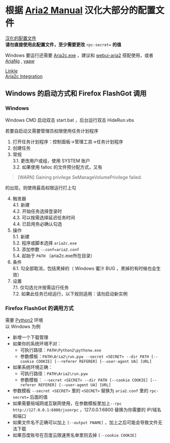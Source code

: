 # 根据 [Aria2 Manual](https://aria2.github.io/manual/en/html/) 汉化大部分的配置文件  

[汉化的配置文件](https://github.com/lilyvya/aria2-conf/blob/master/aria2.conf)  
**请勿直接使用此配置文件，至少需要更改** `rpc-secret=` **的值**  

Windows 要运行还需要 [Aria2c.exe](https://github.com/aria2/aria2/releases) ，建议和 [webui-aria2](https://github.com/ziahamza/webui-aria2) 搭配使用，或者 [AriaNg](https://github.com/mayswind/AriaNg) , [yaaw](https://github.com/binux/yaaw)  


[Linkle](https://chrome.google.com/webstore/detail/linkle/okcgleaeeoddghoiabpapmnkckncbjba?hl=zh-CN)  
[Aria2c Integration](https://chrome.google.com/webstore/detail/aria2c-integration/cnkefpcjiolhnmhfpjbjpidgncnajlmf?hl=zh-CN)  

## Windows 的启动方式和 Firefox FlashGot 调用  

### Windows  
Windows CMD 启动双击 start.bat ，后台运行双击 HideRun.vbs  

若要自启动又需要管理员权限使用任务计划程序  

1. 打开任务计划程序：控制面板→管理工具→任务计划程序  
2. 创建任务  
3. 常规  
 3.1. 更改用户或组，使用 SYSTEM 账户  
 3.2. 如果使用 falloc 的文件预分配方式，又有  

 >[WARN] Gaining privilege SeManageVolumePrivilege failed.  

 的出现，则使用最高权限运行打上勾  

4. 触发器  
 4.1. 新建  
 4.2. 开始任务选择登录时  
 4.3. 可以按需选择延迟任务时间  
 4.4. 已启用务必确认勾选  
5. 操作  
 5.1. 新建  
 5.2. 程序或脚本选择 `aria2c.exe`  
 5.3. 添加参数 `--conf=aria2.conf`  
 5.4. 起始于 `PATH` （aria2c.exe所在目录）  
6. 条件  
 6.1. 勾全部取消，包括黑掉的（ Windows 蜜汁 BUG ，黑掉的有时候也会生效）  
7. 设置  
 7.1. 仅勾选允许按需运行任务  
 7.2. 如果此任务已经运行，以下规则适用：请勿启动新实例

### Firefox FlashGot 的调用方式  
需要 [Python2](https://www.python.org/downloads/windows/) 环境  
以 Windows 为例  

* 新增一个下载管理  
* 如果你的系统环境不对：  
  * 可执行路径：`PATH\Python2\pythonw.exe`  
  * 参数模板：`PATH\Aria2\run.pyw --secret <SECRET> --dir PATH [--cookie COOKIE] [--referer REFERER] [--user-agent UA] [URL]`  
* 如果系统环境正确：  
  * 可执行路径：`PATH\Aria2\run.pyw`  
  * 参数模板： `--secret <SECRET> --dir PATH [--cookie COOKIE] [--referer REFERER] [--user-agent UA] [URL]`  
* 参数模板 `--secret <SECRET>` 里的 `<SECRET>` 替换为 `aria2.conf` 里的 `rpc-secret=` 后面的值  
* 如果需要局域网或互联网使用，在参数模板里加上`--rpc http://127.0.0.1:6800/jsonrpc` ，127.0.0.1:6800 替换为你需要的 IP/域名和端口  
* 如果文件名不正确可以加上 `[--output FNAME]` ，加上之后可能会导致文件无法下载  
* 如果百度账号在百度云限速黑名单里则去掉 `[--cookie COOKIE]`  
